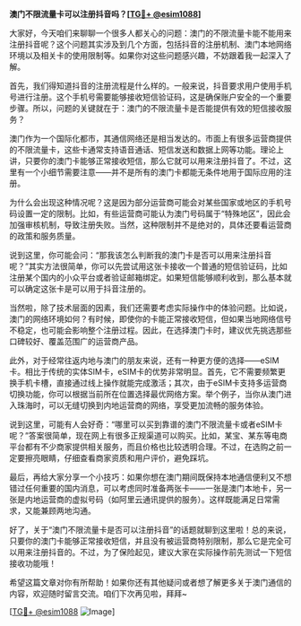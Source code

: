 **澳门不限流量卡可以注册抖音吗？[[TG💪+ @esim1088](https://t.me/s/esim1088)]**

大家好，今天咱们来聊聊一个很多人都关心的问题：澳门的不限流量卡能不能用来注册抖音呢？这个问题其实涉及到几个方面，包括抖音的注册机制、澳门本地网络环境以及相关卡的使用限制等。如果你对这些问题感兴趣，不妨跟着我一起深入了解。

首先，我们得知道抖音的注册流程是什么样的。一般来说，抖音要求用户使用手机号进行注册。这个手机号需要能够接收短信验证码，这是确保账户安全的一个重要步骤。所以，问题的关键就在于：澳门的不限流量卡是否能提供有效的短信接收服务？

澳门作为一个国际化都市，其通信网络还是相当发达的。市面上有很多运营商提供的不限流量卡，这些卡通常支持语音通话、短信发送和数据上网等功能。理论上讲，只要你的澳门卡能够正常接收短信，那么它就可以用来注册抖音了。不过，这里有一个小细节需要注意——并不是所有的澳门卡都能无条件地用于国际应用的注册。

为什么会出现这种情况呢？这是因为部分运营商可能会对某些国家或地区的手机号码设置一定的限制。比如，有些运营商可能认为澳门号码属于“特殊地区”，因此会加强审核机制，导致注册失败。当然，这种限制并不是绝对的，具体还要看运营商的政策和服务质量。

说到这里，你可能会问：“那我该怎么判断我的澳门卡是否可以用来注册抖音呢？”其实方法很简单，你可以先尝试用这张卡接收一个普通的短信验证码，比如注册某个国内的小众平台或者验证邮箱绑定。如果短信能够顺利收到，那么基本就可以确定这张卡是可以用于抖音注册的。

当然啦，除了技术层面的因素，我们还需要考虑实际操作中的体验问题。比如说，澳门的网络环境如何？有时候，即使你的卡能正常接收短信，但如果当地网络信号不稳定，也可能会影响整个注册过程。因此，在选择澳门卡时，建议优先挑选那些口碑较好、覆盖范围广的运营商产品。

此外，对于经常往返内地与澳门的朋友来说，还有一种更方便的选择——eSIM卡。相比于传统的实体SIM卡，eSIM卡的优势非常明显。首先，它不需要频繁更换手机卡槽，直接通过线上操作就能完成激活；其次，由于eSIM卡支持多运营商切换功能，你可以根据当前所在位置选择最优网络方案。举个例子，当你从澳门进入珠海时，可以无缝切换到内地运营商的网络，享受更加流畅的服务体验。

说到这里，可能有人会好奇：“哪里可以买到靠谱的澳门不限流量卡或者eSIM卡呢？”答案很简单，现在网上有很多正规渠道可以购买。比如，某宝、某东等电商平台都有不少商家提供相关服务，而且价格也比较透明合理。不过，在选购之前一定要擦亮眼睛，仔细查看商家资质和用户评价，避免踩坑。

最后，再给大家分享一个小技巧：如果你想在澳门期间既保持本地通信便利又不想错过任何重要的国内消息，可以考虑同时准备两张卡——一张是澳门本地卡，另一张是内地运营商的虚拟号码（如阿里云通讯提供的服务）。这样既能满足日常需求，又能兼顾两地沟通。

好了，关于“澳门不限流量卡是否可以注册抖音”的话题就聊到这里啦！总的来说，只要你的澳门卡能够正常接收短信，并且没有被运营商特别限制，那么它是完全可以用来注册抖音的。不过，为了保险起见，建议大家在实际操作前先测试一下短信接收功能哦！

希望这篇文章对你有所帮助！如果你还有其他疑问或者想了解更多关于澳门通信的内容，欢迎随时留言交流。咱们下次再见啦，拜拜~ 

[[TG💪+ @esim1088](https://t.me/s/esim1088) ![Image](https://i.postimg.cc/4NQfJmqS/Snipaste-2025-05-13-00-14-12.png)]
